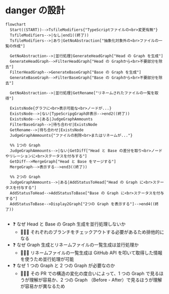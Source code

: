 # danger の設計

```mermaid
flowchart
  Start((START))-->TsfileModifiers{"TypeScriptファイルの<br>変更有無"}
  TsfileModifiers-->|なし|end1((終了))
  TsfileModifiers-->|あり|GetNoAbstraction["抽象化対象外の<br>ファイルの一覧の作成"]

  GetNoAbstraction-->|並行処理|GenerateHeadGraph["Head の Graph を生成"]
  GenerateHeadGraph-->FilterHeadGraph["Head の Graphから<br>不要部分を除去"]
  FilterHeadGraph-->GenerateBaseGraph["Base の Graph を生成"]
  GenerateBaseGraph-->FilterBaseGraph["Base の Graphから<br>不要部分を除去"]

  GetNoAbstraction-->|並行処理|GetRename["リネームされたファイルの一覧を取得"]

  ExistsNode{グラフに<br>表示可能な<br>ノードが...}
  ExistsNode-->|ない|TypeScripgGraph非表示-->end2((終了))
  ExistsNode-->|ある|JudgeGraphAmmounts
  FilterBaseGraph-->|待ち合わせ|ExistsNode
  GetRename-->|待ち合わせ|ExistsNode
  JudgeGraphAmmounts{"ファイルの削除<br>またはリネームが..."}

  %% 1つの Graph
  JudgeGraphAmmounts-->|ない|GetDiff["Head と Base の差分を取り<br>ノードやリレーションに<br>ステータスを付与する"]
  GetDiff-->MergeGraph["Head と Base をマージする"]
  MergeGraph-->表示する-->end3((終了))

  %% 2つの Graph
  JudgeGraphAmmounts-->|ある|AddStatusToHead["Head の Graph に<br>ステータスを付与する"]
  AddStatusToHead-->AddStatusToBase["Base の Graph に<br>ステータスを付与する"]
  AddStatusToBase-->Display2Graph["2つの Graph を表示する"]-->end4((終了))


```

- ❓ なぜ Head と Base の Graph 生成を並行処理しないか
  - 👨🏻‍🎓 それぞれのブランチをチェックアウトする必要があるため排他的になる
- ❓ なぜ Graph 生成とリネームファイルの一覧生成は並行処理か
  - 👨🏻‍🎓 リネームファイルの一覧生成は GitHub API を叩いて取得した情報を使うため並行処理が可能
- ❓ なぜ 1 つの Graph と 2 つの Graph が必要なのか
  - 👨🏻‍🎓 その PR での構造の変化の度合いによって、1 つの Graph で見るほうが理解が容易か、2 つの Graph （Before - After）で見るほうが理解が容易かが異なるため
